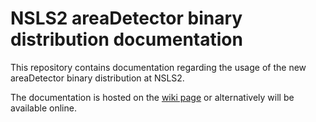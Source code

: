 # NSLS2 areaDetector binary distribution documentation

This repository contains documentation regarding the usage of the new areaDetector binary distribution at NSLS2.

The documentation is hosted on the [wiki page](https://github.com/epicsNSLS2-deploy/Deploy-Docs/wiki) or alternatively will be available
online.
